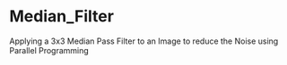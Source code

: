 # Median_Filter
Applying a 3x3 Median Pass Filter to an Image to reduce the Noise using Parallel Programming
